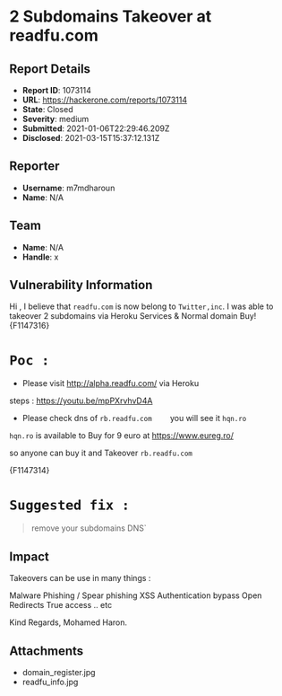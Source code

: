 # 2 Subdomains Takeover at readfu.com

## Report Details
- **Report ID**: 1073114
- **URL**: https://hackerone.com/reports/1073114
- **State**: Closed
- **Severity**: medium
- **Submitted**: 2021-01-06T22:29:46.209Z
- **Disclosed**: 2021-03-15T15:37:12.131Z

## Reporter
- **Username**: m7mdharoun
- **Name**: N/A

## Team
- **Name**: N/A
- **Handle**: x

## Vulnerability Information
Hi ,
I believe that `readfu.com` is now belong to `Twitter,inc`. I was able to takeover 2 subdomains via Heroku Services & Normal domain Buy!
{F1147316}

# `Poc :` 

 * Please visit http://alpha.readfu.com/  via Heroku

steps : https://youtu.be/mpPXrvhvD4A

* Please check dns of `rb.readfu.com	` you will see it `hqn.ro`

`hqn.ro` is  available to Buy for 9 euro at https://www.eureg.ro/

so anyone can buy it and Takeover `rb.readfu.com`

{F1147314}

# `Suggested fix :` 
> remove your subdomains DNS`

## Impact

Takeovers can be use in many things :

Malware
Phishing / Spear phishing
XSS
Authentication bypass
Open Redirects
True access
.. etc

Kind Regards,
Mohamed Haron.

## Attachments
- domain_register.jpg
- readfu_info.jpg
